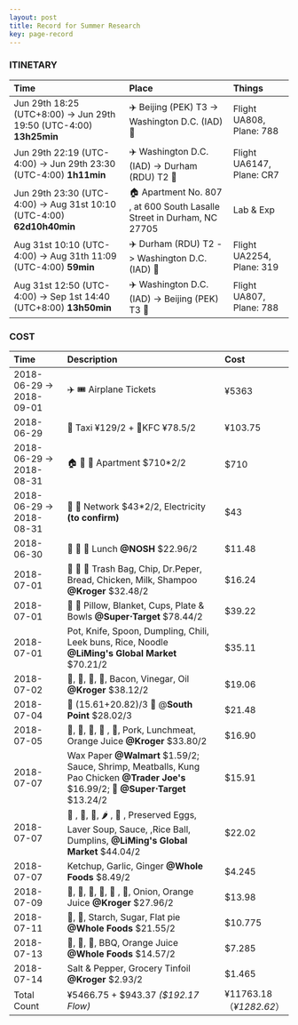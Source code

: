 ```yaml
---
layout: post
title: Record for Summer Research
key: page-record
---
```



### ITINETARY

| Time                                                         | Place                                                        | Things                    |
| :----------------------------------------------------------- | :----------------------------------------------------------- | :------------------------ |
| Jun 29th 18:25 (UTC+8:00) -> Jun 29th 19:50 (UTC-4:00) **13h25min** | :airplane: Beijing (PEK) T3 ->  Washington D.C. (IAD) :flight_arrival: | Flight UA808, Plane: 788  |
| Jun 29th 22:19 (UTC-4:00) -> Jun 29th 23:30 (UTC-4:00) **1h11min** | :airplane: Washington D.C. (IAD) ->  Durham (RDU) T2 :flight_arrival: | Flight UA6147, Plane: CR7 |
| Jun 29th 23:30 (UTC-4:00) -> Aug 31st 10:10 (UTC-4:00) **62d10h40min** | :house: Apartment No. 807 , at 600 South Lasalle Street in Durham, NC 27705 | Lab & Exp                 |
| Aug 31st 10:10 (UTC-4:00) -> Aug 31th 11:09 (UTC-4:00) **59min** | ✈️  Durham (RDU) T2 -> Washington D.C. (IAD) :flight_departure: | Flight UA2254, Plane: 319 |
| Aug 31st 12:50 (UTC-4:00) -> Sep 1st 14:40 (UTC+8:00) **13h50min** | ✈️ Washington D.C. (IAD) -> Beijing (PEK) T3 :flight_departure: | Flight UA807, Plane: 788  |

### COST

| Time                     | Description                                                  | Cost    |
| :----------------------- | :----------------------------------------------------------- | :------ |
| 2018-06-29 -> 2018-09-01 | :airplane: :tickets: Airplane Tickets                        | ¥5363   |
| 2018-06-29               | 🚕 Taxi ¥129/2 + 🍿KFC ¥78.5/2                                 | ¥103.75 |
| 2018-06-29 -> 2018-08-31 | :house: :potable_water: :sleeping_bed: Apartment $710*2/2    | $710    |
| 2018-06-29 -> 2018-08-31 | :signal_strength: :electric_plug: Network $43*2/2, Electricity __(to confirm)__ | $43     |
| 2018-06-30               | :pizza: :green_salad: :tropical_drink:  Lunch __@NOSH__ $22.96/2 | $11.48  |
| 2018-07-01               | :milk_glass: :bread: :baguette_bread: Trash Bag, Chip, Dr.Peper, Bread, Chicken, Milk, Shampoo __@Kroger__ $32.48/2 | $16.24  |
| 2018-07-01               | 🍉  🍞 Pillow, Blanket, Cups, Plate & Bowls __@Super$\cdot$Target__ $78.44/2 | $39.22  |
| 2018-07-01               | Pot, Knife, Spoon, Dumpling, Chili, Leek buns, Rice, Noodle __@LiMing's Global Market__ $70.21/2 | $35.11  |
| 2018-07-02               | :tomato:, :potato:, :carrot:, :chicken:, Bacon, Vinegar, Oil __@Kroger__ $38.12/2 | $19.06  |
| 2018-07-04               | 🚕 (15.61+20.82)/3 :cinema: @**South Point** $28.02/3         | $21.48  |
| 2018-07-05               | :milk_glass:, :egg:, :mushroom:, :banana: , 🍊, Pork, Lunchmeat, Orange Juice __@Kroger__ $33.80/2 | $16.90  |
| 2018-07-07              | Wax Paper __@Walmart__ \$1.59/2; Sauce, Shrimp, Meatballs, Kung Pao Chicken __@Trader Joe's__ \$16.99/2; :bread: __@Super$\cdot$Target__ \$13.24/2 | $15.91 |
| 2018-07-07              | :eggplant: , :tomato:, 🍄, :hot_pepper: , :meat_on_bone: , Preserved Eggs, Laver Soup, Sauce, ,Rice Ball, Dumplins, __@LiMing's Global Market__ $44.04/2 | $22.02 |
| 2018-07-07              | Ketchup, Garlic, Ginger __@Whole Foods__ $8.49/2 | $4.245 |
| 2018-07-09 | :eggplant:, :potato:, :peach:, :egg:, :bacon: , :milk_glass:, Onion, Orange Juice __@Kroger__ $27.96/2 | $13.98 |
| 2018-07-11 | :rice:, :bread:, Starch, Sugar, Flat pie __@Whole Foods__ $21.55/2 | $10.775 |
| 2018-07-13 | :chicken:, :ice_cream:, :milk_glass:, BBQ, Orange Juice __@Whole Foods__ $14.57/2 | $7.285 |
| 2018-07-14 | Salt & Pepper, Grocery Tinfoil __@Kroger__ $2.93/2 | $1.465 |
| Total Count              | ¥5466.75 + \$943.37 _($192.17 Flow)_ | ¥11763.18<br>（_¥1282.62_） |

